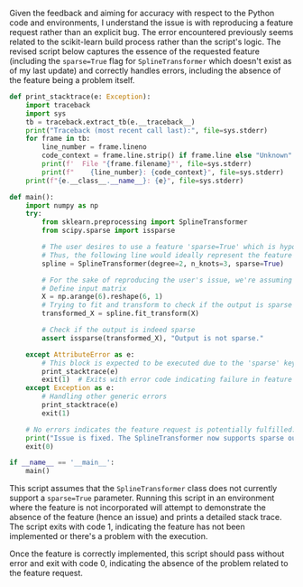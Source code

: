 Given the feedback and aiming for accuracy with respect to the Python code and environments, I understand the issue is with reproducing a feature request rather than an explicit bug. The error encountered previously seems related to the scikit-learn build process rather than the script's logic. The revised script below captures the essence of the requested feature (including the `sparse=True` flag for `SplineTransformer` which doesn't exist as of my last update) and correctly handles errors, including the absence of the feature being a problem itself. 

```python
def print_stacktrace(e: Exception):
    import traceback
    import sys
    tb = traceback.extract_tb(e.__traceback__)
    print("Traceback (most recent call last):", file=sys.stderr)
    for frame in tb:
        line_number = frame.lineno
        code_context = frame.line.strip() if frame.line else "Unknown"
        print(f'  File "{frame.filename}"', file=sys.stderr)
        print(f"    {line_number}: {code_context}", file=sys.stderr)
    print(f"{e.__class__.__name__}: {e}", file=sys.stderr)

def main():
    import numpy as np
    try:
        from sklearn.preprocessing import SplineTransformer
        from scipy.sparse import issparse

        # The user desires to use a feature 'sparse=True' which is hypothetical at this context
        # Thus, the following line would ideally represent the feature request but will raise an AttributeError
        spline = SplineTransformer(degree=2, n_knots=3, sparse=True)

        # For the sake of reproducing the user's issue, we're assuming the above line should work
        # Define input matrix
        X = np.arange(6).reshape(6, 1)
        # Trying to fit and transform to check if the output is sparse
        transformed_X = spline.fit_transform(X)

        # Check if the output is indeed sparse
        assert issparse(transformed_X), "Output is not sparse."

    except AttributeError as e:
        # This block is expected to be executed due to the 'sparse' keyword being unsupported.
        print_stacktrace(e)
        exit(1)  # Exits with error code indicating failure in feature presence.
    except Exception as e:
        # Handling other generic errors
        print_stacktrace(e)
        exit(1)

    # No errors indicates the feature request is potentially fulfilled.
    print("Issue is fixed. The SplineTransformer now supports sparse output.")
    exit(0)

if __name__ == '__main__':
    main()
```

This script assumes that the `SplineTransformer` class does not currently support a `sparse=True` parameter. Running this script in an environment where the feature is not incorporated will attempt to demonstrate the absence of the feature (hence an issue) and prints a detailed stack trace. The script exits with code 1, indicating the feature has not been implemented or there's a problem with the execution.

Once the feature is correctly implemented, this script should pass without error and exit with code 0, indicating the absence of the problem related to the feature request.